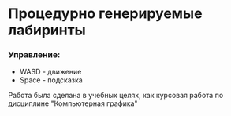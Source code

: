 # Процедурно генерируемые лабиринты
 ### Управление:
 + WASD - движение
 + Space - подсказка

Работа была сделана в учебных целях, как курсовая работа по дисциплине "Компьютерная графика" 
